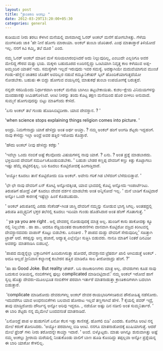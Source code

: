 ```yaml
--- 
layout: post 
title: "ಕ್ರಾಂತಿಕಾರಿ ಅಂಕಲ್ಲು " 
date: 2012-03-29T13:20:00+05:30 
categories: general
---
```


ಕುಡಿಯುವ ನೀರು ತರಲು ಕೆಳಗಿನ ಮನೆಯಲ್ಲಿ ವಾಸವಾಗಿದ್ದ ಓನರ್ ಅಂಕಲ್ ಮನೆಗೆ
ಹೋಗಬೇಕಿತ್ತು. ಗೆಳೆಯ ಮಂಗಳೂರು ಜಾಕಿ 'ಹೇ ನೀನೆ ಹೋಗು ಮಾರಾಯಾ. ಅಂಕಲ್ ತುಂಬಾ
ಚೊರಿತಾರೆ. ಎಂಥ ಮಾತಾಡ್ತಾರೆ ತಿಳಿಯೋದೆ ಇಲ್ಲ. ನನಗೆ ಕಿವಿ ಕಮ್ಮಿ, ತಲೆ ದೂರ '
ಎಂದ.
<!--more-->
ನಮ್ಮ ಓನರ್ ಅಂಕಲ್ ಮಾತಿನ ಮಳೆ ಸುರಿಯಲಾರಂಭಿಸಿದರೆ ಅದು ನಿಲ್ಲುವುದಿಲ್ಲ, ಎಂಬುದೇ
ಎಲ್ಲರಿಗೂ ಅವರ ಮೇಲಿದ್ದ ಗೌರವ ಮತ್ತು ಭಯ. ಮಕ್ಕಳು ಬಹುದೂರದ ಊರಿನಲ್ಲಿದ್ದು ಒಂಟಿಯಾಗಿ
ನಿವೃತ್ತ ಕಾಲ ಕಳೆಯುವ ಅಪ್ಪ-ಅಮ್ಮಂದಿರ ಯಾತನೆ ಇದು. ಸಮಸ್ಯೆಗಳೇ ಇಲ್ಲದೆ ಇರುವುದು ಇವರ
ಸಮಸ್ಯೆ. ಅದಕ್ಕಾಗಿಯೇ ಮದುವೆಯಾಗುವ ಮುಂಚೆ ಗಂಡು-ಹೆಣ್ಣಿನ ಜಾತಕದ ಜೊತೆಗೆ ಅವರಿಬ್ಬರ
ನಡುವೆ ಕಮ್ಯೂನಿಕೇಷನ್ ಸ್ಕಿಲ್ ಹೊಂದಿಕೆಯಾಗುತ್ತದೆಯೋ ನೋಡಬೇಕು. ಬಹುಷಃ ಈ ಬಿದ್ದು
ಹೋಗುವ ವಯಸ್ಸಿನಲ್ಲಿ ಮಾತುಕಥೆ ತುಂಬಾ ಉಪಯೋಗಕ್ಕೆ ಬರುತ್ತದೆ. 

ನನ್ನದೇ ಸರದಿಯೆಂದು ನಿರ್ಧಾರವಾಗಿ ಅಂಕಲ್ ಮನೆಯ ಬಾಗಿಲು ತಟ್ಟಬೇಕಾಯಿತು. ಕುಶಲ-ಕ್ಷೇಮ
ವಿನಿಮಯಗಳನ್ನು ಮಂದಹಾಸಕ್ಕೇ ಸೀಮಿತಗೊಳಿಸಿದೆ. ಆಂಟಿ ನೀರನ್ನು ತಂದು ಕೊಟ್ಟ ತಕ್ಷಣ
ಮನೆಯಿಂದ ಹೊರ ಬೀಳಲು ಅನುವಾದೆ. ಸುಮ್ಮನೆ ಹೋಗುವುದನ್ನು ಬಿಟ್ಟು ಮಾತಿಗೆಂದು
ಕೇಳಿದೆ. 

'ಏನು ಅಂಕಲ್ ತಲೆ ಗುಂಡು ಹೊಡಿಸಿಬಿಟ್ಟಿದೀರಾ. ಯಾವ ದೇವಸ್ಥಾನ. ? '

'when science stops explaining things religion comes into picture. ' 

ಅಂದ್ರು. ನಿಮಗೇನಾದ್ರು ಯಾಕೆ ಹೇಳಿದ್ರು ಅಂತ ಅರ್ಥ ಆಯ್ತಾ. ? ನಮ್ಮ ಅಂಕಲ್ ಹಂಗೆ
ಅಂಗಡಿ ಶೆಟ್ಟರು ಇದ್ದಹಂಗೆ. ನಾವು ಕೇಳಿದ್ದು ಇಲ್ಲಾ ಅಂದ್ರೆ ಅವರ ಹತ್ತಿರ ಇರೋದು
ಕೊಡ್ತಾರೆ. 

'ಹೌದು ಅಂಕಲ್ ನೀವು ಹೇಳಿದ್ದು ಕರೆಕ್ಟು ' 

'ಇವೆಲ್ಲಾ ಒಂದು ನಂಬಿಕೆ ಅಷ್ಟೆ ಕೆಲವೊಂದು ವಿಷಯಗಳನ್ನ ನಾವು ಯಾಕೆ. ? ಏನು. ? ಅಂತ
ಪ್ರಶ್ನೆ ಮಾಡಬಾರದು. ಭಕ್ತಿಯಿಂದ ದೇವರಿಗೆ ಸಮರ್ಪಿಸಿಕೊಂಡುಬಿಡಬೇಕು. ' ಬಹುಶಃ ಬೇಡರ
ಕಣ್ಣಪ್ಪ ದೇವರಿಗೆ ಕಣ್ಣು ಕಿತ್ತು ಕೊಟ್ಟಾಗಲು ಇಷ್ಟು ಹೆಮ್ಮೆ ಪಟ್ಟಿರಲಿಕ್ಕಿಲ್ಲ. ಬರಿ
ಕೂದಲು ಕೊಟ್ಟಿರೋದಕ್ಕೆ ಹಿಂಗಾಡ್ತಿದಾರೆ. 

'ಅಯ್ಯೋ ಕೂದಲು ತಾನೆ ಕೊಟ್ಟಿರೋದು ಬಿಡಿ ಅಂಕಲ್. ಅವೇನು ಗರಿಕೆ ಗಿಡ ಬೆಳೆದಂಗೆ
ಬೆಳೆದುಬಿಡ್ತಾವೆ. ' 

'ಛೇ ಛೇ ನಾವು ದೇವರಿಗೆ ಏನ್ ಕೋಟ್ವಿ ಅನ್ನೋದಕ್ಕಿಂತ, ಯಾವ ಭಾವದಲ್ಲಿ ಕೊಟ್ವಿ ಅನ್ನೋದು
ಇಂಪಾರ್ಟೆಂಟು. ತಿರುಪತಿಗೆ ಹೋದ್ರೆ ವಿತ್ ಕೂದಲು ದೇವರ ದರ್ಶನ ಮಾಡಬೇಕು ಅಂತ
ಅನ್ನಿಸೋದೆ ಇಲ್ಲ. ' ಮನೆ ಬಾಡಿಗೆ ಕೊಟ್ಟಿದಾರೆ ಅನ್ನೋ ಒಂದೇ ಕಾರಣಕ್ಕೆ ಇಷ್ಟೆಲ್ಲಾ
ಹಿಂಸೆ ಕೊಡಬಹುದಾ. 

' ಅಂಕಲ್ ತಿರುಪತಿನಲ್ಲಿ ಎರಡು ಸೆಂಕೆಂಡ್-ಗಿಂತ ಜಾಸ್ತಿ ದೇವರಿಗೆ ನಮ್ಮನ್ನು ನೋಡುವ
ಭಾಗ್ಯ ಸಿಗಲ್ಲ. ಅಂತಹದ್ರಲ್ಲಿ ತಿರುಪತಿ ತಿಮ್ಮ್ಮಪ್ಪನಿಗೆ ಭಕ್ತರ ತಲೆನಲ್ಲಿ ಕೂದಲು
ಇದಿಯಾ ಗುಂಡು ಹೊಡೆಸಿದಾರ ಅಂತ ಹೆಂಗ್ ಗೊತಾಗುತ್ತೆ. '

 ' ya ya you are right . ಅಲ್ಲಿ ದೇವರನ್ನ ನೋಡುವುದಕ್ಕೆ ಮಾತ್ರ ಅಲ್ಲ. ಹುಂಡಿಗೆ
ಕಾಸು ಹಾಕೋದಕ್ಕು ಕ್ಯೂ ನಲ್ಲಿ ನಿಲ್ಲಬೇಕು . ಹಾ ಹಾ.. ಆದರೂ ರೆಡ್ಡಿಯಂತಹ
ರಾಜಕಾರಣಿಗಳು ದಾನವಾಗಿ ಕೊಟ್ಟಿರೋ ವಜ್ರದ ಕಿರೀಟವನ್ನ ದೇವಸ್ಥಾನದವರು ವಾಪಾಸ್ ಕೊಟ್ಟು
ಬಿಡಬೇಕು. ಏನಂತೀರ . ? ಪಾಪದ ದುಡ್ಡು ದೇವರಿಗೆ ಸೇರುವುದಿಲ್ಲ' ಸಖತ್ತಾಗಿ ಟ್ರಾಪ್
ಆದೆ. ಕರಪ್ಷನ್ನು ಅಣ್ಣ ಹಜಾರೆ, ಆದ್ಯಾತ್ಮ ಎಲ್ಲೆಲ್ಲೋ ಸುತ್ತಿಸಿ ಬಿಡುವರು. ನಾನೂ
ಮಾತಿಗೆ ನಿಂತರೆ ದಿನವಿಡೀ ಅವರನ್ನು ಮಾತನಾಡಿಸಿ ಬಿಡಬಲ್ಲೆ. 

'ಪಾಪದ ದುಡ್ಡನ್ನೆಲ್ಲಾ ಭಕ್ತಾದಿಗಳಿಗೆ ಹಿಂದಿರುಗಿಸುತ್ತಾ ಹೋದರೆ, ದೇವಸ್ಥಾನದ
ಟ್ರೆಷರ್ರು ಖಾಲಿ ಆಗಿಬಿಡುತ್ತೆ ಅಂಕಲ್ . ಅದೂ ಅಲ್ಲದೆ ಶ್ರೀನಿವಾಸ ಕಲ್ಯಾಣಕ್ಕೆ
ಕುಬೇರನ ಹತ್ತಿರ ಮಾಡಿರೊ ಸಾಲ ತೀರೋದಾದ್ರು ಹೆಂಗೆ. ?' 

'ಹಾ ಹಾ Good Joke. But reality ಚೇತನ್. ಬರಿ ರಾಜಕಾರಿಣಗಳು ಮಾತ್ರ ಅಲ್ಲ.
ದೇವರುಗಳು ಕೂಡ ನಾವು ಬದುಕುವ ರೀತಿಯನ್ನ, ನಂಬಿಕೆಗಳನ್ನ ಫುಲ್ಲು complicated
ಮಾಡಿಬಿಟ್ಟಿದಾವೆ.' ನಮ್ಮ ಅಂಕಲ್ ಇರೋದೆ ಹಾಗೆ ಸ್ವಲ್ಪ ಹೊತ್ತು ದೇವರು-ಮೂಲಭೂತ
ನಂಬಿಕೆಗಳ ಪರವಾಗಿ ಇರ್ತಾರೆ ಮಾತನಾಡುತ್ತಾ ಕ್ರಾಂತಿಕಾರಿಗಳಾಗಿ ಬದಲಾಗಿ ಬಿಡುತ್ತಾರೆ.

 'complicate ಮಾಡಿರೋದು ದೇವರುಗಳಲ್ಲ ಅಂಕಲ್ ದೇವರ ರಾಯಭಾರಿಗಳಂತಿರುವ ಪೌರೋಹಿತ್ಯ
ನಡೆಸೋರು. ಇದುವರೆಗೂ ಯಾವ ಅಂಧನಂಬಿಕೆಗಳು ಬಲವಾದ ಹೋರಾಟ ಇಲ್ಲದೆ ತಣ್ಣಗಾಗಿವೆ ಹೇಳಿ. ?
ಕೈಯಲ್ಲಿ ಪವರ್ ಇದ್ರೆ, ತಾವು ಮಾಡ್ತಿರೋದು ದೌರ್ಜನ್ಯ ಅನ್ನೋ ಅರಿವು ಇದ್ದರೂ. , ನಡೆಯೋ
ಅಷ್ಟು ದಿನ ನಡೀಲಿ ಅಂತ ಸುಮ್ಮನಿರ್ತಾರೆ. ' ಈ ಬಾರಿ ಶೆಟ್ಟರು ನನ್ನ ಮೈಮೇಲೆ ಬಂದವನಂತೆ
ಮಾತನಾಡಿದೆ. 

'ಏನೋಂದ್ರೆ ಪಾಪ ಆ ಹುಡುಗನಿಗೆ ಏನೋ ಕೆಲಸ ಇತ್ತು ಕಾಣಿಸತ್ತೆ. ಹೋಗಲಿ ಬಿಡಿ' ಎಂದರು.
ಕೊನೆಗೂ ಆಂಟಿ ನನ್ನ ಮೇಲೆ ಕರುಣೆ ತೋರಿಸಿದರು. 'ಅಯ್ಯೋ ಪರವಾಗಿಲ್ಲ ಬಿಡಿ ಆಂಟಿ. ನನಗೂ
ಮಾತನಾಡೋದಕ್ಕೆ ಖುಷಿಯಾಗುತ್ತೆ. ಆದರೆ ಮೇಲೆ ಫ್ರೆಂಡ್ ಗಳು ನೀರು ತರೋದನ್ನೇ ಕಾಯ್ತಾ
ಇದಾರೆ. ' ಅಂದೆ. ಬಿಳ್ಕೊಟ್ಟರು. ಮಾತು
ಆಗಿನ್ನೂ ಶುರುವಾಗಿತ್ತು ಅಷ್ಟೆ ನಮ್ಮ ಅಂಕಲ್ಲು ಶ್ರೀರಾಮ ಮರೆಯಲ್ಲಿ ನಿಂತುಕೊಂಡು
ವಾಲಿಗೆ ಬಾಣ ಹೂಡಿ ಕೊಂದಿದ್ದು ತಪ್ಪಲ್ಲವಾ ಅನ್ನೋ ಪ್ರಶ್ನೆಯನ್ನ ಈ ಬಾರಿ ಯಾಕೋ
ಕೇಳಲಿಲ್ಲ. 